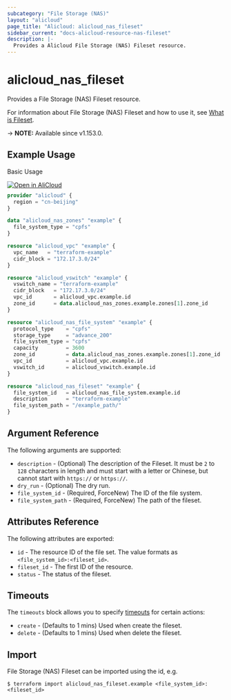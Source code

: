 ```yaml
---
subcategory: "File Storage (NAS)"
layout: "alicloud"
page_title: "Alicloud: alicloud_nas_fileset"
sidebar_current: "docs-alicloud-resource-nas-fileset"
description: |-
  Provides a Alicloud File Storage (NAS) Fileset resource.
---
```


# alicloud_nas_fileset

Provides a File Storage (NAS) Fileset resource.

For information about File Storage (NAS) Fileset and how to use it, see [What is Fileset](https://www.alibabacloud.com/help/en/doc-detail/27530.html).

-> **NOTE:** Available since v1.153.0.

## Example Usage

Basic Usage

<div style="display: block;margin-bottom: 40px;"><div class="oics-button" style="float: right;position: absolute;margin-bottom: 10px;">
  <a href="https://api.aliyun.com/terraform?resource=alicloud_nas_fileset&exampleId=9ac6c599-20fe-16ea-081e-20448496b4141b8987b4&activeTab=example&spm=docs.r.nas_fileset.0.9ac6c59920&intl_lang=EN_US" target="_blank">
    <img alt="Open in AliCloud" src="https://img.alicdn.com/imgextra/i1/O1CN01hjjqXv1uYUlY56FyX_!!6000000006049-55-tps-254-36.svg" style="max-height: 44px; max-width: 100%;">
  </a>
</div></div>

```terraform
provider "alicloud" {
  region = "cn-beijing"
}

data "alicloud_nas_zones" "example" {
  file_system_type = "cpfs"
}

resource "alicloud_vpc" "example" {
  vpc_name   = "terraform-example"
  cidr_block = "172.17.3.0/24"
}

resource "alicloud_vswitch" "example" {
  vswitch_name = "terraform-example"
  cidr_block   = "172.17.3.0/24"
  vpc_id       = alicloud_vpc.example.id
  zone_id      = data.alicloud_nas_zones.example.zones[1].zone_id
}

resource "alicloud_nas_file_system" "example" {
  protocol_type    = "cpfs"
  storage_type     = "advance_200"
  file_system_type = "cpfs"
  capacity         = 3600
  zone_id          = data.alicloud_nas_zones.example.zones[1].zone_id
  vpc_id           = alicloud_vpc.example.id
  vswitch_id       = alicloud_vswitch.example.id
}

resource "alicloud_nas_fileset" "example" {
  file_system_id   = alicloud_nas_file_system.example.id
  description      = "terraform-example"
  file_system_path = "/example_path/"
}
```

## Argument Reference

The following arguments are supported:

* `description` - (Optional) The description of the Fileset. It must be `2` to `128` characters in length and must start with a letter or Chinese, but cannot start with `https://` or `https://`.
* `dry_run` - (Optional) The dry run.
* `file_system_id` - (Required, ForceNew) The ID of the file system.
* `file_system_path` - (Required, ForceNew) The path of the fileset.

## Attributes Reference

The following attributes are exported:

* `id` - The resource ID of the file set. The value formats as `<file_system_id>:<fileset_id>`.
* `fileset_id` - The first ID of the resource.
* `status` - The status of the fileset. 

## Timeouts

The `timeouts` block allows you to specify [timeouts](https://developer.hashicorp.com/terraform/language/resources/syntax#operation-timeouts) for certain actions:

* `create` - (Defaults to 1 mins) Used when create the fileset.
* `delete` - (Defaults to 1 mins) Used when delete the fileset.

## Import

File Storage (NAS) Fileset can be imported using the id, e.g.

```shell
$ terraform import alicloud_nas_fileset.example <file_system_id>:<fileset_id>
```